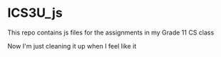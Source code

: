 # ICS3U_js
This repo contains js files for the assignments in my Grade 11 CS class

Now I'm just cleaning it up when I feel like it

